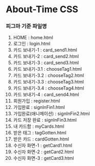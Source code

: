 # About-Time CSS
### 피그마 기준 파일명 
1. HOME : home.html
2. 로그인 : login.html
3. 카드 보내기-1 : card_send1.html
4. 카드 보내기-2 : card_send2.html
5. 카드 보내기-3 : card_send3.html
6. 카드 보내기-3.1 : chooseTag1.html
7. 카드 보내기-3.2 : chooseTag2.html
8. 카드 보내기-3.3 : chooseTag3.html
9. 카드 보내기-3.4 : chooseTag4.html
10. 카드 보내기-4 : card_send4.html
11. 회원가입 : register.html
12. 가입완료 : signInFin1.html
13. 가입완료(애니메이션) : signInFin2.html
14. 카드 저장 완료 : signInFin3.html
15. 내 카드함 : myCards.html
16. 받은 태그 : tagGotten.html
17. 받은 카드 : cardGotten.html
18. 수신자 화면-1 : getCard1.html
19. 수신자 화면-2 : getCard2.html
20. 수신자 화면-3 : getCard3.html